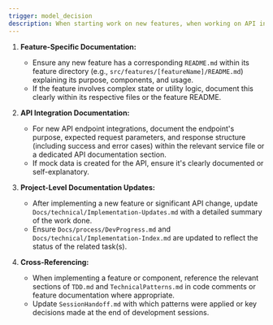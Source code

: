 ```yaml
---
trigger: model_decision
description: When starting work on new features, when working on API integration. 
---
```


1. **Feature-Specific Documentation:**
   - Ensure any new feature has a corresponding `README.md` within its feature directory (e.g., `src/features/[featureName]/README.md`) explaining its purpose, components, and usage.
   - If the feature involves complex state or utility logic, document this clearly within its respective files or the feature README.

2. **API Integration Documentation:**
   - For new API endpoint integrations, document the endpoint's purpose, expected request parameters, and response structure (including success and error cases) within the relevant service file or a dedicated API documentation section.
   - If mock data is created for the API, ensure it's clearly documented or self-explanatory.

3. **Project-Level Documentation Updates:**
   - After implementing a new feature or significant API change, update `Docs/technical/Implementation-Updates.md` with a detailed summary of the work done.
   - Ensure `Docs/process/DevProgress.md` and `Docs/technical/Implementation-Index.md` are updated to reflect the status of the related task(s).

4. **Cross-Referencing:**
   - When implementing a feature or component, reference the relevant sections of `TDD.md` and `TechnicalPatterns.md` in code comments or feature documentation where appropriate.
   - Update `SessionHandoff.md` with which patterns were applied or key decisions made at the end of development sessions.
